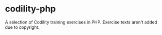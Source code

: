 # codility-php

A selection of Codility training exercises in PHP. Exercise texts aren't added due to copyright.
